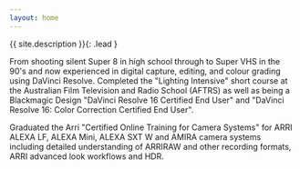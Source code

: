 ```yaml
---
layout: home
---
```


{{ site.description }}{: .lead }

From shooting silent Super 8 in high school through to Super VHS in the 90's and now experienced in digital capture, editing, and colour grading using DaVinci Resolve. Completed the "Lighting Intensive" short course at the Australian Film Television and Radio School (AFTRS) as well as being a Blackmagic Design "DaVinci Resolve 16 Certified End User" and "DaVinci Resolve 16: Color Correction Certified End User".

Graduated the Arri "Certified Online Training for Camera Systems" for ARRI ALEXA LF, ALEXA Mini, ALEXA SXT W and AMIRA camera systems including detailed understanding of ARRIRAW and other recording formats, ARRI advanced look workflows and HDR.
